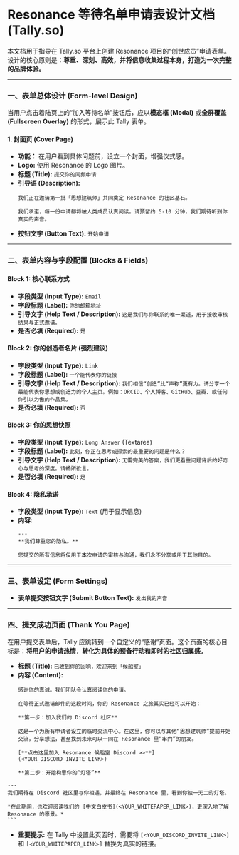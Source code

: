 # Resonance 等待名单申请表设计文档 (Tally.so)

本文档用于指导在 Tally.so 平台上创建 Resonance 项目的“创世成员”申请表单。设计的核心原则是：**尊重、深刻、高效，并将信息收集过程本身，打造为一次完整的品牌体验。**

---

### **一、表单总体设计 (Form-level Design)**

当用户点击着陆页上的“加入等待名单”按钮后，应以**模态框 (Modal)** 或**全屏覆盖 (Fullscreen Overlay)** 的形式，展示此 Tally 表单。

#### **1. 封面页 (Cover Page)**

*   **功能：** 在用户看到具体问题前，设立一个封面，增强仪式感。
*   **Logo:** 使用 Resonance 的 Logo 图片。
*   **标题 (Title):** `提交你的同频申请`
*   **引导语 (Description):**
    ```
    我们正在邀请第一批「思想建筑师」共同奠定 Resonance 的社区基石。

    我们承诺，每一份申请都将被人类成员认真阅读。请预留约 5-10 分钟，我们期待听到你真实的声音。
    ```
*   **按钮文字 (Button Text):** `开始申请`

---

### **二、表单内容与字段配置 (Blocks & Fields)**

#### **Block 1: 核心联系方式**

*   **字段类型 (Input Type):** `Email`
*   **字段标题 (Label):** `你的邮箱地址`
*   **引导文字 (Help Text / Description):** `这是我们与你联系的唯一渠道，用于接收审核结果与正式邀请。`
*   **是否必填 (Required):** `是`

#### **Block 2: 你的创造者名片 (强烈建议)**

*   **字段类型 (Input Type):** `Link`
*   **字段标题 (Label):** `一个能代表你的链接`
*   **引导文字 (Help Text / Description):** `我们相信“创造”比“声称”更有力。请分享一个最能代表你思想或创造力的个人主页。例如：ORCID、个人博客、GitHub、豆瓣、或任何你引以为傲的作品集。`
*   **是否必填 (Required):** `否`

#### **Block 3: 你的思想快照**

*   **字段类型 (Input Type):** `Long Answer` (Textarea)
*   **字段标题 (Label):** `此刻，你正在思考或探索的最重要的问题是什么？`
*   **引导文字 (Help Text / Description):** `无需完美的答案，我们更看重问题背后的好奇心与思考的深度。请畅所欲言。`
*   **是否必填 (Required):** `是`

#### **Block 4: 隐私承诺**

*   **字段类型 (Input Type):** `Text` (用于显示信息)
*   **内容:**
    ```
    ---
    **我们尊重您的隐私。**

    您提交的所有信息将仅用于本次申请的审核与沟通，我们永不分享或用于其他目的。
    ```

---

### **三、表单设定 (Form Settings)**

*   **表单提交按钮文字 (Submit Button Text):** `发出我的声音`

---

### **四、提交成功页面 (Thank You Page)**

在用户提交表单后，Tally 应跳转到一个自定义的“感谢”页面。这个页面的核心目标是：**将用户的申请热情，转化为具体的预备行动和即时的社区归属感。**

*   **标题 (Title):** `已收到你的回响，欢迎来到「候船室」`
*   **内容 (Content):**
    ```
    感谢你的真诚。我们团队会认真阅读你的申请。

    在等待正式邀请邮件的这段时间，你的 Resonance 之旅其实已经可以开始：

    **第一步：加入我们的 Discord 社区**

    这是一个为所有申请者设立的临时交流中心。在这里，你可以与其他“思想建筑师”提前开始交流，分享想法，甚至找到未来可以一同在 Resonance 里“串门”的朋友。

    [**点击这里加入 Resonance 候船室 Discord >>**](<YOUR_DISCORD_INVITE_LINK>)

    **第二步：开始构思你的“灯塔”**

[//]: # (    “灯塔”是你未来在 Resonance 里的核心。我们鼓励你现在就开始思考这个深刻的问题：“我为何而生，我为何而战？”。你可以开始在自己的笔记软件里打磨草稿，当邀请函抵达时，你将准备就绪。)

    ---
    我们期待在 Discord 社区里与你相遇，并最终在 Resonance 里，看到你独一无二的灯塔。

    *在此期间，也欢迎阅读我们的 [中文白皮书](<YOUR_WHITEPAPER_LINK>)，更深入地了解 Resonance 的愿景。*
    ```
*   **重要提示:** 在 Tally 中设置此页面时，需要将 `[<YOUR_DISCORD_INVITE_LINK>]` 和 `[<YOUR_WHITEPAPER_LINK>]` 替换为真实的链接。
